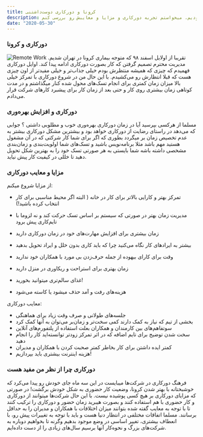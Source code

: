 ```yaml
---
title: کرونا و دور‌کاری دوست‌داشتنی
description: تو این مدت که بیماری کرونا بود و از اسفند ۹۸ تا به امروز دورکاری بودیم. میخواستم تجربه دورکاری و مزایا و معایبش رو بررسی کنم.
date: "2020-05-30"
---
```


### دورکاری و کرونا

![Remote Work][header]
تقریبا از اولایل اسفند ۹۸ که متوجه بیماری کرونا در تهران شدیم. مدیریت محترم تصمیم گرفتن که کار بصورت دورکاری ادامه پیدا کند.
اوایل دورکاری فهمیدم که چیزی که همیشه منتظرش بودم خیلی جذاب‌تر و خیلی مفید‌تر از اون چیزی هست که قبلا انتظارش رو می‌کشیدم.
با این حال من در شروع دورکاری با تمرکز خیلی بالا میزان زمان کمتری برای انجام تسک‌های محول شده کنار میگذاشتم و در مدت کوتاهی زمان بیشتری روی کار و حتی بعد از زمان کار برای پیشبرد کارهای شرکت قرار می‌دادم.

### دورکاری و افزایش بهره‌وری

مسلما از هرکسی بپرسید آیا در زمان دورکاری بهره‌وری خوب و مطلوبی داشتی ؟ جوابی که می‌دهد در راستای رضایت از دورکاری خواهد بود و بیشترین مشکل دورکاری بیشتر به عدم تخصیص زمان بر میگردد بطوری که اگر برای شما کار شرکتی که در آن مشغول هستید مهم باشد مثلا برنامه‌نویس باشید و تسک‌های شما اولویت‌بندی و زمان‌بندی مشخصی داشته باشه شما بایستی به هر صورتی تسک خود را به بهترین شکل تحویل دهید تا خللی در کیفیت کار پیش نیاید.

### مزایا و معایب دورکاری

از مزایا شروع میکنم:

- تمرکز بهتر و کارایی بالاتر برای کار در خانه ( البته اگر محیط مناسبی برای کار انتخاب کرده باشید!)

- مدیریت زمان بهتر در صورتی که سیستم بر اساس تسک حرکت کند و نه لزوما با تایم‌کاری پیش برود
- زمان بیشتری برای افزایش مهارت‌های خود در زمان دورکاری دارید
- بیشتر به ایراد‌های کار نگاه می‌کنید چرا که باید کاری بدون خلل و ایراد تحویل بدهید
- وقت برای کارای بیهوده از جمله حرف‌زدن بی مورد با همکاران خود ندارید
- زمان بهتری برای استراحت و ریکاوری در منزل دارید
- غذای سالم‌تری میتوانید بخورید!
- هزینه‌های رفت و آمد حذف میشود یا کاسته می‌شود

معایب دورکاری:

- جلسه‌های طولانی و صرف وقت زیاد برای هماهنگی
- بخشی از تیم که نیاز به کمک دارند کمی سخت‌تر و زمان‌بر می‌توان به آنها کمک کرد
- سوتفاهم‌های بین کارمندان و همکاران بعلت استفاده از پلتفورم‌های آنلاین
- سخت شدن توضیح برای تایم اضافه که در اثر تمرکز زودتر توانسته‌اید کار را انجام دهید
- کمتر ایده داشتن برای کار بخاطر کمتر صحبت‌ کردن با همکاران و مدیران
- هزینه اینترنت بیشتری باید بپردازیم!

### دورکاری چرا از نظر من مفید هست

فرهنگ دورکاری در شرکت‌ها میبایست در این سه ماه جای خودش رو پیدا می‌کرد که خوشبختانه با بهتر شدن کرونا، وضعیت کار حضوری به شکل خودش برگشت! در صورتی که مزایای دورکاری بر هیچ کسی پوشیده نیست.
با این حال شرکت‌ها میتوانند از دورکاری و کار حضوری با هم استفاده کنند و بصورت هیبرید زمان حضور و دورکاری را ترکیب کنند تا با توجه به معایب گفته شده بتوانند میزان اختلافات با همکاران و مدیران را به حداقل برسانند. مسلما اتفاقات مختلفی در انتظار دنیا هست و باید با توجه به تغییرات پیش رو، با انعطاف بیشتری، تغییر اساسی در وضع موجود بدهیم وگرنه تا بخواهیم دوباره به شرکت‌های بزرگ و نحوه‌کار آنها برسیم سال‌های زیادی را از دست داده‌ایم.

[header]: https://images.unsplash.com/photo-1508739826987-b79cd8b7da12?ixlib=rb-1.2.1&ixid=eyJhcHBfaWQiOjEyMDd9&auto=format&fit=crop&w=966&q=80
[performance]: https://images.unsplash.com/photo-1484508005949-1293190f1c8b?ixlib=rb-1.2.1&ixid=eyJhcHBfaWQiOjEyMDd9&auto=format&fit=crop&w=800&q=80
